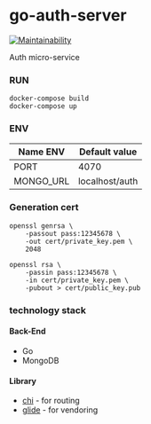 # go-auth-server

[![Maintainability](https://api.codeclimate.com/v1/badges/32dbb31cde6ea8f52cf0/maintainability)](https://codeclimate.com/github/batazor/go-auth/maintainability)

Auth micro-service

### RUN

```
docker-compose build
docker-compose up
```

### ENV

| Name ENV         | Default value             |
|------------------|---------------------------|
| PORT             | 4070                      |
| MONGO_URL        | localhost/auth            |

### Generation cert

```
openssl genrsa \
    -passout pass:12345678 \
    -out cert/private_key.pem \
    2048
    
openssl rsa \
    -passin pass:12345678 \
    -in cert/private_key.pem \
    -pubout > cert/public_key.pub
```

### technology stack

#### Back-End

* Go
* MongoDB

#### Library

+ [chi](github.com/pressly/chi) - for routing
+ [glide](github.com/Masterminds/glide) - for vendoring

